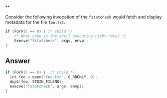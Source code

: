 \*\*

Consider the following invocation of the `fstatcheck` would fetch and display metadata for the file `foo.txt`.

```c
if (Fork() == 0) { /* child */
    /* What code is the shell executing right here? */
    Execve("fstatcheck", argv, envp);
}
```

## Answer

```c
if (Fork() == 0) {  /* child */
  int foo = open("foo.txt", O_RDONLY, 0);
  dup2(foo, STDIN_FILENO);
  execve("fstatcheck", argv, envp);
}
```
